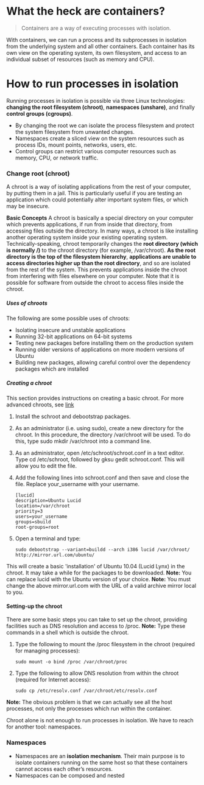 # What the heck are containers?

> Containers are a way of executing processes with isolation.

With containers, we can run a process and its subprocesses in isolation from the underlying system and all other containers. Each container has its own view on the operating system, its own filesystem, and access to an individual subset of resources (such as memory and CPU).

# How to run processes in isolation
Running processes in isolation is possible via three Linux technologies: **changing the root filesystem (chroot)**, **namespaces (unshare)**, and finally **control groups (cgroups)**.

- By changing the root we can isolate the process filesystem and protect the system filesystem from unwanted changes.
- Namespaces create a sliced view on the system resources such as process IDs, mount points, networks, users, etc.
- Control groups can restrict various computer resources such as memory, CPU, or network traffic.

### Change root (chroot)
A chroot is a way of isolating applications from the rest of your computer, by putting them in a jail. This 
is particularly useful if you are testing an application which could potentially alter important system files, or which may be insecure.

**Basic Concepts**
A chroot is basically a special directory on your computer which prevents applications, if run from inside that directory, from accessing files outside the directory. 
In many ways, a chroot is like installing another operating system inside your existing operating system.
Technically-speaking, chroot temporarily changes the **root directory (which is normally /)** to the chroot directory (for example, /var/chroot). 
**As the root directory is the top of the filesystem hierarchy**, **applications are unable to access directories higher up than the root directory**, and so are isolated from the rest of the system. 
This prevents applications inside the chroot from interfering with files elsewhere on your computer.
Note that it is possible for software from outside the chroot to access files inside the chroot.

##### Uses of chroots
The following are some possible uses of chroots:

- Isolating insecure and unstable applications
- Running 32-bit applications on 64-bit systems
- Testing new packages before installing them on the production system
- Running older versions of applications on more modern versions of Ubuntu
- Building new packages, allowing careful control over the dependency packages which are installed

##### Creating a chroot
This section provides instructions on creating a basic chroot. For more advanced chroots, see [link](https://help.ubuntu.com/community/DebootstrapChroot)

1. Install the schroot and debootstrap packages.

2. As an administrator (i.e. using sudo), create a new directory for the chroot. In this procedure, the directory /var/chroot will be used. To do this, type sudo mkdir /var/chroot into a command line.

3. As an administrator, open /etc/schroot/schroot.conf in a text editor. Type cd /etc/schroot, followed by gksu gedit schroot.conf. This will allow you to edit the file.

4. Add the following lines into schroot.conf and then save and close the file. Replace your_username with your username.
    ```
    [lucid]
    description=Ubuntu Lucid
    location=/var/chroot
    priority=3
    users=your_username
    groups=sbuild
    root-groups=root
    ```

5. Open a terminal and type:
    ```
    sudo debootstrap --variant=buildd --arch i386 lucid /var/chroot/ http://mirror.url.com/ubuntu/

    ```
This will create a basic 'installation' of Ubuntu 10.04 (Lucid Lynx) in the chroot. It may take a while for the packages to be downloaded.
**Note:** You can replace lucid with the Ubuntu version of your choice.
**Note:** You must change the above mirror.url.com with the URL of a valid archive mirror local to you.

#### Setting-up the chroot
There are some basic steps you can take to set up the chroot, providing facilities such as DNS resolution and access to /proc.
**Note:** Type these commands in a shell which is outside the chroot.
1. Type the following to mount the /proc filesystem in the chroot (required for managing processes):
    ```
    sudo mount -o bind /proc /var/chroot/proc
    ```
2. Type the following to allow DNS resolution from within the chroot (required for Internet access):
   ```
   sudo cp /etc/resolv.conf /var/chroot/etc/resolv.conf
   ```

**Note:** The obvious problem is that we can actually see all the host processes, not only the processes which run within the container.

Chroot alone is not enough to run processes in isolation. We have to reach for another tool: namespaces.

### Namespaces

- Namespaces are an **isolation mechanism**. Their main purpose is to isolate containers running on the same host so that these containers cannot access each other’s resources.
- Namespaces can be composed and nested
